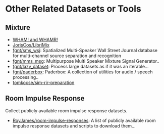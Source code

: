 # Other Related Datasets or Tools

## Mixture

- [WHAM! and WHAMR!](https://wham.whisper.ai/)
- [JorisCos/LibriMix](https://github.com/JorisCos/LibriMix)
- [fgnt/sms_wsj](https://github.com/fgnt/sms_wsj): Spatialized Multi-Speaker Wall Street Journal database for
  multi-channel source separation and recognition
- [fgnt/mms_msg](https://github.com/fgnt/mms_msg): Multipurpose Multi Speaker Mixture Signal Generator..
- [fgnt/lazy_dataset](https://github.com/fgnt/lazy_dataset): Process large datasets as if it was an iterable...
- [fgnt/paderbox](https://github.com/fgnt/paderbox): Paderbox: A collection of utilities for audio / speech processing..
- [tomkocse/sim-rir-preparation](https://github.com/tomkocse/sim-rir-preparation)

## Room Impulse Response

Collect publicly available room impulse response datasets.

- [RoyJames/room-impulse-responses](https://github.com/RoyJames/room-impulse-responses): A list of publicly available
  room impulse response datasets and scripts to download them...
